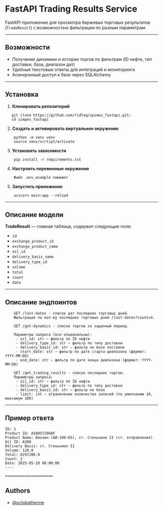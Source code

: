 # FastAPI Trading Results Service

FastAPI-приложение для просмотра биржевых торговых результатов (`TradeResult`) с возможностью фильтрации по разным параметрам.

---

## Возможности

- Получение динамики и истории торгов по фильтрам (ID нефти, тип доставки, база, диапазон дат)
- Удобные текстовые ответы для интеграций и мониторинга
- Асинхронный доступ к базе через SQLAlchemy

---

## Установка

1. **Клонировать репозиторий**  
```
   git clone https://github.com/ridleq/spimex_fastapi.git;
   cd simpex_fastapi
```
2. **Создать и активировать виртуальное окружение**
```
    python -m venv venv
    source venv/scrtipt/activate
```
3. **Установить зависимости**
```
    pip install -r requirements.txt
```
4. **Настроить переменные окружения**
```
    Файл .env_example поможет
```
5. **Запустить приложение**
```
    uvicorn main:app --reload
```
---

## Описание модели
**TradeResult** — главная таблица, содержит следующие поля:

- `id`
- `exchange_product_id`
- `exchange_product_name`
- `oil_id`
- `delivery_basis_name`
- `delivery_type_id`
- `volume`
- `total`
- `count`
- `date`

---
## Описание эндпоинтов

```
    GET /last-dates - список дат последних торговых дней.
    Фильтрация по кол-ву последних торговых дней /last-dates?count=4.

```
```
    GET /get-dynamics - список торгов за заданный период.

    Параметры запроса (все опциональны):
     - oil_id: str — фильтр по ID нефти
     - delivery_type_id: str — фильтр по типу доставки
     - delivery_basis_id: str — фильтр по базе поставки
     - start_date: str — фильтр по дате старта диапазона (формат: YYYY-MM-DD)
     - end_date: str — фильтр по дате конца диапазона (формат: YYYY-MM-DD)

```
```
    GET /get_trading_results - список последних торгов.
    Параметры запроса:
     - oil_id: str — фильтр по ID нефти
     - delivery_type_id: str — фильтр по типу доставки
     - delivery_basis_id: str — фильтр по базе
     - limit: int — ограничение количества записей (по умолчанию 10, максимум 100)

```
---
## Пример ответа
```
ID: 1
Product ID: A100STI060F
Product Name: Бензин (АИ-100-К5), ст. Стенькино II (ст. отправления)
Oil ID: A100
Delivery Basis: ст. Стенькино II
Volume: 120.0
Total: 8297280.0
Count: 2
Date: 2025-05-20 00:00:00
----

======================
```


## Authors

- [@octokatherine](https://github.com/ridleq)

